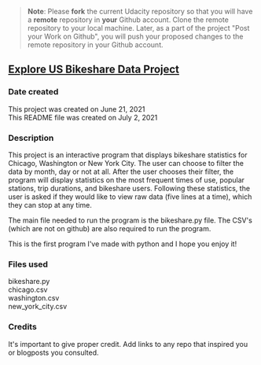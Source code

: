 >**Note**: Please **fork** the current Udacity repository so that you will have a **remote** repository in **your** Github account. Clone the remote repository to your local machine. Later, as a part of the project "Post your Work on Github", you will push your proposed changes to the remote repository in your Github account.
## <u>**Explore US Bikeshare Data Project**</u>

### Date created
This project was created on June 21, 2021  
This README file was created on July 2, 2021

### Description
This project is an interactive program that displays bikeshare statistics for Chicago, Washington or New York City. The user can choose to filter the data by month, day or not at all. After the user chooses their filter, the program will display statistics on the most frequent times of use, popular stations, trip durations, and bikeshare users. Following these statistics, the user is asked if they would like to view raw data (five lines at a time), which they can stop at any time.

The main file needed to run the program is the bikeshare.py file. The CSV's (which are not on github) are also required to run the program.

This is the first program I've made with python and I hope you enjoy it!

### Files used
bikeshare.py  
chicago.csv   
washington.csv  
new_york_city.csv  

### Credits
It's important to give proper credit. Add links to any repo that inspired you or blogposts you consulted.
